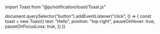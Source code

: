 import Toast from "@js/notification/toast/Toast.js"

document.querySelector("button").addEventListener("click", () => {
  const toast = new Toast({
    text: "Hello",
    position: "top-right",
    pauseOnHover: true,
    pauseOnFocusLoss: true,
  })
})
